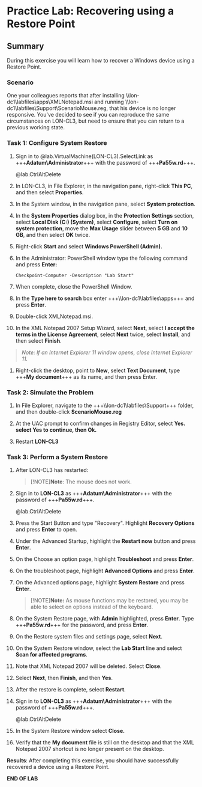 # Practice Lab: Recovering using a Restore Point

## Summary

During this exercise you will learn how to recover a Windows device using a
Restore Point.

### Scenario

One your colleagues reports that after installing
\\\\lon-dc1\\labfiles\\apps\\XMLNotepad.msi and running \\\\lon-dc1\\labfiles\\Support\\ScenarioMouse.reg,
that his device is no longer responsive. You've decided to see if you can
reproduce the same circumstances on LON-CL3, but need to ensure that you can
return to a previous working state.

 

### Task 1: Configure System Restore

1.  Sign in to @lab.VirtualMachine(LON-CL3).SelectLink as +++**Adatum\\Administrator**+++ with the password of
    +++**Pa55w.rd**+++.

    @lab.CtrlAltDelete

2.  In LON-CL3, in File Explorer, in the navigation pane, right-click **This
    PC**, and then select **Properties**.

3.  In the System window, in the navigation pane, select **System protection**.

4.  In the **System Properties** dialog box, in the **Protection Settings**
    section, select **Local Disk (C:) (System)**, select **Configure**, select
    **Turn on system protection**, move the **Max Usage** slider between **5
    GB** and **10 GB**, and then select **OK** twice.

5.  Right-click **Start** and select **Windows PowerShell (Admin).**

6.  In the Administrator: PowerShell window type the following command and press
    **Enter:**

    ```
    Checkpoint-Computer -Description "Lab Start"
    ```

1.  When complete, close the PowerShell Window.

2.  In the **Type here to search** box enter
    +++\\\\lon-dc1\\labfiles\\apps+++ and press
    **Enter**.

3.  Double-click XMLNotepad.msi.

4.  In the XML Notepad 2007 Setup Wizard, select **Next**, select **I accept the
    terms in the License Agreement**, select **Next** twice, select **Install**,
    and then select **Finish**.

>   *Note: If an Internet Explorer 11 window opens, close Internet Explorer 11.*

1.  Right-click the desktop, point to **New**, select **Text Document**, type
    +++**My document**+++ as its name, and then press Enter.

 

### Task 2: Simulate the Problem

1.  In File Explorer, navigate to the
    +++\\\\lon-dc1\\labfiles\\Support+++ folder,
    and then double-click **ScenarioMouse.reg**

2.  At the UAC prompt to confirm changes in Registry Editor, select **Yes.
    select Yes to continue, then Ok.**

3.  Restart **LON-CL3**

 

### Task 3: Perform a System Restore

1.  After LON-CL3 has restarted:

    >[!NOTE]**Note**: The mouse does not work.

1.  Sign in to **LON-CL3** as +++**Adatum\\Administrator**+++ with the password of
    +++**Pa55w.rd**+++.

    @lab.CtrlAltDelete

2.  Press the Start Button and type "Recovery". Highlight **Recovery Options**
    and press **Enter** to open.

3.  Under the Advanced Startup, highlight the **Restart now** button and press
    **Enter**.

4.  On the Choose an option page, highlight **Troubleshoot** and press
    **Enter**.

5.  On the troubleshoot page, highlight **Advanced Options** and press
    **Enter**.

6.  On the Advanced options page, highlight **System Restore** and press
    **Enter**.

    >[!NOTE]**Note:** As mouse functions may be restored, you may be able to select on
options instead of the keyboard.

1.  On the System Restore page, with **Admin** highlighted, press **Enter**.
    Type +++**Pa55w.rd**+++ for the password, and press **Enter**.

2.  On the Restore system files and settings page, select **Next**.

3.  On the System Restore window, select the **Lab Start** line and select
    **Scan for affected programs**.

4.  Note that XML Notepad 2007 will be deleted. Select **Close**.

5.  Select **Next**, then **Finish**, and then **Yes**.

6.  After the restore is complete, select **Restart**.

7.  Sign in to **LON-CL3** as +++**Adatum\\Administrator**+++ with the password of
    +++**Pa55w.rd**+++.

    @lab.CtrlAltDelete

8.  In the System Restore window select **Close.**

9.  Verify that the **My document** file is still on the desktop and that the
    XML Notepad 2007 shortcut is no longer present on the desktop.

 

**Results**: After completing this exercise, you should have successfully
recovered a device using a Restore Point.

**END OF LAB**
